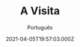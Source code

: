 ---
id: '9c18b17c-503c-472a-97c1-f43c22da86d2'
type: 'movie' # Filme, Série, Anime
title: "A Visita"
synopsis: ["Um garoto (Ed Oxenbould) e sua irmã (Olivia DeJonge) são mandados pela mãe (Kathryn Hahn) para visitar seus avós que moram em uma remota fazenda. Não demora muito até que os irmãos descubram que os idosos estão envolvidos com coisas profundamente pertubadoras que colocam a vida dos netos em perigo.",
]
originalTitle: "The Visit"
date: '2021-04-05T19:57:03.000Z'
update: '2021-04-05T19:57:03.000Z'
releaseDate: '2015-09-10T03:00:00.000Z'
imdb:
  rating: '6.2' # 8.5
  id: '' # tt0470752
duration: '1h 34 Min'
trailer:
  urls: [
    'bpojYOMEVBk',
  ]
tags: ['720p', '1080p', '720p', '1080p']
genre: ['Mistério', 'Suspense', 'Terror'] #
quality: 'BluRay' # BluRay, WEB-DL, HDTV, WEB-DL4K, WEB-DLe
format: 'Mkv | Mp4' # MKV, MP4, TS
audio: 'Português, Inglês' # Dublado, Legendado, Dual Audio, Dub & Leg
subtitle: 'Português' # Português, inglês,
size: '696 MB | 759 MB | 1.43 GB | 1.49 GB' # 4.8 GB
audioQuality: 10
videoQuality: 10
directors: []
#  - name: 'Lana Wachowski'
#    image: ''
#  - name: 'Lilly Wachowski'
#    image: ''
cast: []
#  - name: 'Keanu Reeves'
#    image: ''
#    characterName: 'Neo'
writers: []
#  - name: ''
#    image: ''
maturityRating:
  age: '' # L , 10, 12, 14, 16, 18
  topics: [''] # Violence, Illegal drugs, Inappropriate Language, Legal Drugs, Sexual Content, Extreme Violence
###########################################
download:
  
  - url: 'magnet:?xt=urn:btih:7e714a9ade64e60f51cae84266debabd34f0a5c2&dn=LAPUMiA.Org%20-%20A%20Visita%202015%20720p%20BluRay&tr=udp%3a%2f%2f9.rarbg.com%3a2710%2fannounce&tr=http%3a%2f%2fannounce.torrentsmd.com%3a6969%2fannounce&tr=http%3a%2f%2fbt.careland.com.cn%3a6969%2fannounce&tr=udp%3a%2f%2fexplodie.org%3a6969%2fannounce&tr=http%3a%2f%2fmgtracker.org%3a2710%2fannounce&tr=http%3a%2f%2ftracker.best-torrents.net%3a6969%2fannounce&tr=http%3a%2f%2ftracker.tfile.me%2fannounce&tr=http%3a%2f%2ftracker.torrenty.org%3a6969%2fannounce&tr=http%3a%2f%2ftracker1.wasabii.com.tw%3a6969%2fannounce&tr=udp%3a%2f%2f9.rarbg.com%3a2710%2fannounce&tr=udp%3a%2f%2f9.rarbg.me%3a2710%2fannounce&tr=udp%3a%2f%2fcoppersurfer.tk%3a6969%2fannounce&tr=udp%3a%2f%2fexodus.desync.com%3a6969%2fannounce&tr=%2audp%3a%2f%2fopen.demonii.com%3a1337%2fannounce&tr=udp%3a%2f%2ftracker.btzoo.eu%3a80%2fannounce&tr=udp%3a%2f%2ftracker.istole.it%3a80%2fannounce&tr=udp%3a%2f%2ftracker.openbittorrent.com%3a80%2fannounce&tr=udp%3a%2f%2ftracker.prq.to%2fannounce&tr=udp%3a%2f%2ftracker.publicbt.com%3a80%2fannounce'
    resolution: '720p' # 720p, 1080p, 4K,
    audio: 'Dual Áudio' # Dublado, Legendado, Dual Audio
    size: '' # 4.8 GB
    quality: '' # BluRay, WEB-DL
    format: '' # MKV
  - url: 'magnet:?xt=urn:btih:e9f5d320d8ee7c03fb35e9047f0f607e314b96ff&dn=LAPUMiA.Org%20-%20A%20Visita%202015%201080p%20BluRay&tr=udp%3a%2f%2f9.rarbg.com%3a2710%2fannounce&tr=http%3a%2f%2fannounce.torrentsmd.com%3a6969%2fannounce&tr=http%3a%2f%2fbt.careland.com.cn%3a6969%2fannounce&tr=udp%3a%2f%2fexplodie.org%3a6969%2fannounce&tr=http%3a%2f%2fmgtracker.org%3a2710%2fannounce&tr=http%3a%2f%2ftracker.best-torrents.net%3a6969%2fannounce&tr=http%3a%2f%2ftracker.tfile.me%2fannounce&tr=http%3a%2f%2ftracker.torrenty.org%3a6969%2fannounce&tr=http%3a%2f%2ftracker1.wasabii.com.tw%3a6969%2fannounce&tr=udp%3a%2f%2f9.rarbg.com%3a2710%2fannounce&tr=udp%3a%2f%2f9.rarbg.me%3a2710%2fannounce&tr=udp%3a%2f%2fcoppersurfer.tk%3a6969%2fannounce&tr=udp%3a%2f%2fexodus.desync.com%3a6969%2fannounce&tr=%2audp%3a%2f%2fopen.demonii.com%3a1337%2fannounce&tr=udp%3a%2f%2ftracker.btzoo.eu%3a80%2fannounce&tr=udp%3a%2f%2ftracker.istole.it%3a80%2fannounce&tr=udp%3a%2f%2ftracker.openbittorrent.com%3a80%2fannounce&tr=udp%3a%2f%2ftracker.prq.to%2fannounce&tr=udp%3a%2f%2ftracker.publicbt.com%3a80%2fannounce'
    resolution: '1080p' # 720p, 1080p, 4K,
    audio: 'Dual Áudio' # Dublado, Legendado, Dual Audio
    size: '' # 4.8 GB
    quality: '' # BluRay, WEB-DL
    format: '' # MKV
  - url: 'magnet:?xt=urn:btih:DBC731439F879840ECE2E9A764ABFC8BED04462E&dn=LAPUMiA.Org%20-%20A%20Visita%202015%20720p%20BluRay%20Dublado&tr=udp%3a%2f%2f9.rarbg.com%3a2710%2fannounce&tr=http%3a%2f%2fannounce.torrentsmd.com%3a6969%2fannounce&tr=http%3a%2f%2fbt.careland.com.cn%3a6969%2fannounce&tr=udp%3a%2f%2fexplodie.org%3a6969%2fannounce&tr=http%3a%2f%2fmgtracker.org%3a2710%2fannounce&tr=http%3a%2f%2ftracker.best-torrents.net%3a6969%2fannounce&tr=http%3a%2f%2ftracker.tfile.me%2fannounce&tr=http%3a%2f%2ftracker.torrenty.org%3a6969%2fannounce&tr=http%3a%2f%2ftracker1.wasabii.com.tw%3a6969%2fannounce&tr=udp%3a%2f%2f9.rarbg.com%3a2710%2fannounce&tr=udp%3a%2f%2f9.rarbg.me%3a2710%2fannounce&tr=udp%3a%2f%2fcoppersurfer.tk%3a6969%2fannounce&tr=udp%3a%2f%2fexodus.desync.com%3a6969%2fannounce&tr=%2audp%3a%2f%2fopen.demonii.com%3a1337%2fannounce&tr=udp%3a%2f%2ftracker.btzoo.eu%3a80%2fannounce&tr=udp%3a%2f%2ftracker.istole.it%3a80%2fannounce&tr=udp%3a%2f%2ftracker.openbittorrent.com%3a80%2fannounce&tr=udp%3a%2f%2ftracker.prq.to%2fannounce&tr=udp%3a%2f%2ftracker.publicbt.com%3a80%2fannounce'
    resolution: '720p' # 720p, 1080p, 4K,
    audio: 'Dublado' # Dublado, Legendado, Dual Audio
    size: '' # 4.8 GB
    quality: '' # BluRay, WEB-DL
    format: '' # MKV
  - url: 'magnet:?xt=urn:btih:BE5C643173541F75ABC59C2DE5DB7389CAB7F54A&dn=LAPUMiA.Org%20-%20A%20Visita%202015%201080p%20BluRay%20Dublado&tr=udp%3a%2f%2f9.rarbg.com%3a2710%2fannounce&tr=http%3a%2f%2fannounce.torrentsmd.com%3a6969%2fannounce&tr=http%3a%2f%2fbt.careland.com.cn%3a6969%2fannounce&tr=udp%3a%2f%2fexplodie.org%3a6969%2fannounce&tr=http%3a%2f%2fmgtracker.org%3a2710%2fannounce&tr=http%3a%2f%2ftracker.best-torrents.net%3a6969%2fannounce&tr=http%3a%2f%2ftracker.tfile.me%2fannounce&tr=http%3a%2f%2ftracker.torrenty.org%3a6969%2fannounce&tr=http%3a%2f%2ftracker1.wasabii.com.tw%3a6969%2fannounce&tr=udp%3a%2f%2f9.rarbg.com%3a2710%2fannounce&tr=udp%3a%2f%2f9.rarbg.me%3a2710%2fannounce&tr=udp%3a%2f%2fcoppersurfer.tk%3a6969%2fannounce&tr=udp%3a%2f%2fexodus.desync.com%3a6969%2fannounce&tr=%2audp%3a%2f%2fopen.demonii.com%3a1337%2fannounce&tr=udp%3a%2f%2ftracker.btzoo.eu%3a80%2fannounce&tr=udp%3a%2f%2ftracker.istole.it%3a80%2fannounce&tr=udp%3a%2f%2ftracker.openbittorrent.com%3a80%2fannounce&tr=udp%3a%2f%2ftracker.prq.to%2fannounce&tr=udp%3a%2f%2ftracker.publicbt.com%3a80%2fannounce'
    resolution: '1080p' # 720p, 1080p, 4K,
    audio: 'Dublado' # Dublado, Legendado, Dual Audio
    size: '' # 4.8 GB
    quality: '' # BluRay, WEB-DL
    format: '' # MKV
images:
  cover: '/assets/movies/a-visita.jpg'
  background: '/assets/movies/'
---